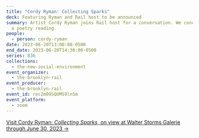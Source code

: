 ```yaml
---
title: "Cordy Ryman: Collecting Sparks"
deck: Featuring Ryman and Rail host to be announced
summary: Artist Cordy Ryman joins Rail host for a conversation. We conclude with
  a poetry reading.
people:
  - person: cordy-ryman
date: 2023-06-20T13:00:00-0500
end_date: 2023-06-20T14:30:00-0500
series: 836
collections:
  - the-new-social-environment
event_organizer:
  - the-brooklyn-rail
event_producer:
  - the-brooklyn-rail
event_id: rec2m09SQUM59ln5m
event_platform:
  - zoom
---
```

[V﻿isit Cordy Ryman: *Collecting Sparks,* on view at Walter Storms Galerie through June 30, 2023 →](https://www.storms-galerie.de/exhibition/cordy-ryman-2)